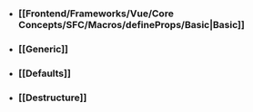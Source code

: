 - ### [[Frontend/Frameworks/Vue/Core Concepts/SFC/Macros/defineProps/Basic|Basic]]
- ### [[Generic]]
- ### [[Defaults]]
- ### [[Destructure]]
